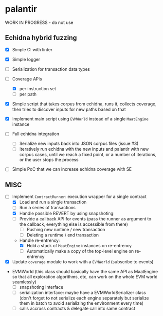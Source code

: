# palantir
WORK IN PROGRESS - do not use

## Echidna hybrid fuzzing

- [x] Simple CI with linter
- [x] Simple logger
- [ ] Serialization for transaction data types
- [ ] Coverage APIs
  - [x] per instruction set
  - [ ] per path

- [x] Simple script that takes corpus from echidna, runs it, collects coverage, then tries to discover inputs for new paths based on that
- [x] Implement main script using `EVMWorld` instead of a single `MaatEngine` instance

- [ ] Full echidna integration
  - [ ] Serialize new inputs back into JSON corpus files (issue #3)
  - [ ] Iteratively run echidna with the new inputs and palantir with new corpus cases, until we reach a fixed point, or a number of iterations, or the user stops the process
 
- [ ] Simple PoC that we can increase echidna coverage with SE
  
## MISC

- [ ] Implement `ContractRunner`: execution wrapper for a single contract
  - [x] Load and run a single transaction
  - [ ] Run a series of transactions
  - [x] Handle possible REVERT by using snapshoting
  - [ ] Provide a callback API for events (pass the runner as argument to the callback, everything else is accessible from there)
    - [ ] Pushing new runtime / new transaction
    - [ ] Deleting a runtime / end transaction
  - Handle re-entrency:
    - [x] Hold a stack of `MaatEngine` instances on re-entrency
    - [ ] Automatically make a copy of the top-level engine on re-entrency

- [x] Update `coverage` module to work with a `EVMWorld` (subscribe to events)

- EVMWorld (this class should basically have the same API as MaatEngine so that all exploration algorithms, etc, can work on the whole EVM world seamlessly)
  - [ ] snapshoting interface
  - [ ] serialization interface: maybe have a EVMWorldSerializer class (don't forget to not serialize each engine separately but serialize them in batch to avoid serializing the environment every time)
  - [ ] calls accross contracts & delegate call into same contract